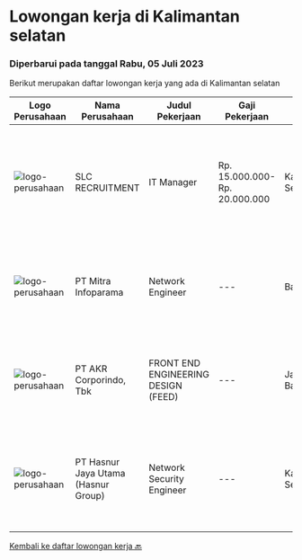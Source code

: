 
  # Lowongan kerja di Kalimantan selatan

  ### Diperbarui pada tanggal Rabu, 05 Juli 2023

  Berikut merupakan daftar lowongan kerja yang ada di Kalimantan selatan

  |Logo Perusahaan | Nama Perusahaan | Judul Pekerjaan | Gaji Pekerjaan | Lokasi | Deskripsi | Tanggal diunggah | Pranala |
  | -------------- | --------------- | --------------- | --------- | --------- | -------------- | ------- | ----------- |
  |![logo-perusahaan](https://image-service-cdn.seek.com.au/bd926a76bc4dac91b79d00d3a73176f7cea22ce8/ee4dce1061f3f616224767ad58cb2fc751b8d2dc)|SLC RECRUITMENT|IT Manager|Rp. 15.000.000-Rp. 20.000.000|Kalimantan Selatan|Lingkup Tanggung Jawab: Merencanakan strategi implementasi atas kebijakan perusahaan yang ditetapkan di Rapat Kerja Tahunan (Annual Board Meeting)...|Senin, 03 Juli 2023|https://www.jobstreet.co.id/id/job/it-manager-4391157?token=0~e2dcb18b-e243-4dad-93a3-2fc3dc9a587c&sectionRank=1&jobId=jobstreet-id-job-4391157|
|![logo-perusahaan](https://image-service-cdn.seek.com.au/94d991d927d91fb283851ecf56d08f593fa63713/ee4dce1061f3f616224767ad58cb2fc751b8d2dc)|PT Mitra Infoparama|Network Engineer|---|Banjarmasin|Pendidikan minimal SMK jurusan TKJ atau setara. Menguasai Network environment (SD - WAN, Radio point to point, MPLS, Firewall, Switching). Mengetahui...|Minggu, 25 Juni 2023|https://www.jobstreet.co.id/id/job/network-engineer-4375150?token=0~e2dcb18b-e243-4dad-93a3-2fc3dc9a587c&sectionRank=2&jobId=jobstreet-id-job-4375150|
|![logo-perusahaan](https://image-service-cdn.seek.com.au/bfbfec10b99d0e4ba38820e5ba26ab07e2fa79ad/ee4dce1061f3f616224767ad58cb2fc751b8d2dc)|PT AKR Corporindo, Tbk|FRONT END ENGINEERING DESIGN (FEED)|---|Jakarta Barat|Job Description: Develop overall technical design and guidelines for asset construction &amp; review any technical work done by external parties...|Senin, 19 Juni 2023|https://www.jobstreet.co.id/id/job/front-end-engineering-design-feed-4376593?token=0~e2dcb18b-e243-4dad-93a3-2fc3dc9a587c&sectionRank=3&jobId=jobstreet-id-job-4376593|
|![logo-perusahaan](https://image-service-cdn.seek.com.au/ce6f66b5ddea48c0961eddc201a535616844de99/ee4dce1061f3f616224767ad58cb2fc751b8d2dc)|PT Hasnur Jaya Utama (Hasnur Group)|Network Security Engineer|---|Kalimantan Selatan|PT. Hasnur Informasi Teknologi (IT Services) sedang membuka posisi"Network Security Engineer"Penempatan : Kalimantan Selatan/ JakartaKualifikasi...|Senin, 12 Juni 2023|https://www.jobstreet.co.id/id/job/network-security-engineer-4368902?token=0~e2dcb18b-e243-4dad-93a3-2fc3dc9a587c&sectionRank=4&jobId=jobstreet-id-job-4368902|


  [Kembali ke daftar lowongan kerja 🔙](../README.md#daftar-lowongan-kerja)
  